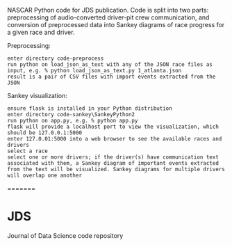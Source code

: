 NASCAR Python code for JDS publication. Code is split into two parts: preprocessing of audio-converted driver-pit crew communication, and conversion of preprocessed data into Sankey diagrams of race progress for a given race and driver.

Preprocessing:

    enter directory code-preprocess
    run python on load_json_as_text with any of the JSON race files as input, e.g. % python load_json_as_text.py 1_atlanta.json
    result is a pair of CSV files with import events extracted from the JSON

Sankey visualization:

    ensure flask is installed in your Python distribution
    enter directory code-sankey\SankeyPython2
    run python on app.py, e.g. % python app.py
    flask will provide a localhost port to view the visualization, which should be 127.0.0.1:5000
    enter 127.0.01:5000 into a web browser to see the available races and drivers
    select a race
    select one or more drivers; if the driver(s) have communication text associated with them, a Sankey diagram of important events extracted from the text will be visualized. Sankey diagrams for multiple drivers will overlap one another
=======
# JDS
Journal of Data Science code repository
